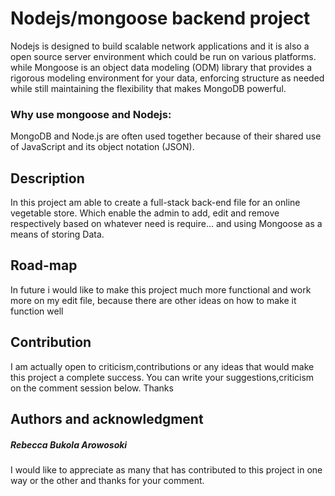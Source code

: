 # Nodejs/mongoose backend project

Nodejs is designed to build scalable network applications and it is also a open source server environment which could be run on various platforms.
while Mongoose is an object data modeling (ODM) library that provides a rigorous modeling environment for your data, enforcing structure as needed while still maintaining the flexibility that makes MongoDB powerful.

### Why use mongoose and Nodejs:

MongoDB and Node.js are often used together because of their shared use of JavaScript and its object notation (JSON).

## Description
In this project am able to create a full-stack back-end file for an online vegetable  store. Which enable the admin to add, edit and remove respectively based on whatever need is require... and using Mongoose as a means of storing Data.

## Road-map
In future i would like to make this project much more functional and work more on my edit file, because there are other ideas on how to make it function well


## Contribution
I am actually open to criticism,contributions or any ideas that would make this project a complete success. You can write your suggestions,criticism on the comment session below. Thanks


## Authors and acknowledgment
 ##### Rebecca Bukola Arowosoki

 I would like to appreciate as many that has contributed to this project in one way or the other and thanks for your comment.
